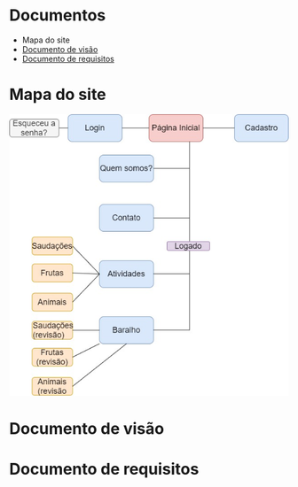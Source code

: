 # Documentos
* Mapa do site
* [Documento de visão](#documento-de-visão)
* [Documento de requisitos](#documento-de-requisitos)
# Mapa do site
![Mapa_site](mapa_do_site_tolibras.jpeg)
# Documento de visão

# Documento de requisitos
